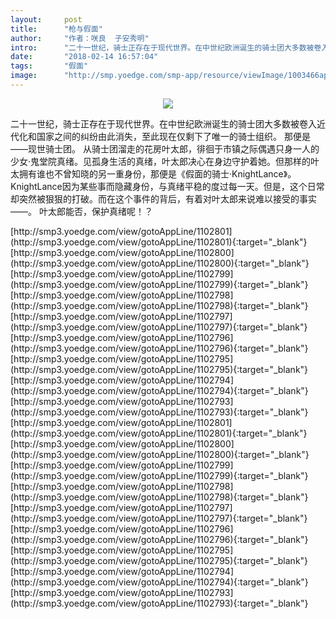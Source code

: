 ```yaml
---
layout:     post
title:      "枪与假面"
author:     "作者：咲良  子安秀明"
intro:      "二十一世纪，骑士正存在于现代世界。在中世纪欧洲诞生的骑士团大多数被卷入近代化和国家之间的纠纷由此消失，至此现在仅剩下了唯一的骑士组织。 那便是——现世骑士团。 从骑士团溜走的花房叶太郎，徘徊于市镇之际偶遇只身一人的少女·鬼堂院真绪。见孤身生活的真绪，叶太郎决心在身边守护着她。但那样的叶太拥有谁也不曾知晓的另一重身份，那便是《假面的骑士·KnightLance》。 KnightLance因为某些事而隐藏身份，与真绪平稳的度过每一天。但是，这个日常却突然被狠狠的打破。而在这个事件的背后，有着对叶太郎来说难以接受的事实——。 叶太郎能否，保护真绪呢！？"
date:       "2018-02-14 16:57:04"
tags:       "假面"
image:      "http://smp.yoedge.com/smp-app/resource/viewImage/1003466appline.png"
---
```

<div style="text-align: center">
<p><img src="http://smp.yoedge.com/smp-app/resource/viewImage/1003466appline.png"/></p>
</div>
<p class="post-meta">
<span>二十一世纪，骑士正存在于现代世界。在中世纪欧洲诞生的骑士团大多数被卷入近代化和国家之间的纠纷由此消失，至此现在仅剩下了唯一的骑士组织。 那便是——现世骑士团。 从骑士团溜走的花房叶太郎，徘徊于市镇之际偶遇只身一人的少女·鬼堂院真绪。见孤身生活的真绪，叶太郎决心在身边守护着她。但那样的叶太拥有谁也不曾知晓的另一重身份，那便是《假面的骑士·KnightLance》。 KnightLance因为某些事而隐藏身份，与真绪平稳的度过每一天。但是，这个日常却突然被狠狠的打破。而在这个事件的背后，有着对叶太郎来说难以接受的事实——。 叶太郎能否，保护真绪呢！？</span>
</p>
[http://smp3.yoedge.com/view/gotoAppLine/1102801](http://smp3.yoedge.com/view/gotoAppLine/1102801){:target="_blank"}
[http://smp3.yoedge.com/view/gotoAppLine/1102800](http://smp3.yoedge.com/view/gotoAppLine/1102800){:target="_blank"}
[http://smp3.yoedge.com/view/gotoAppLine/1102799](http://smp3.yoedge.com/view/gotoAppLine/1102799){:target="_blank"}
[http://smp3.yoedge.com/view/gotoAppLine/1102798](http://smp3.yoedge.com/view/gotoAppLine/1102798){:target="_blank"}
[http://smp3.yoedge.com/view/gotoAppLine/1102797](http://smp3.yoedge.com/view/gotoAppLine/1102797){:target="_blank"}
[http://smp3.yoedge.com/view/gotoAppLine/1102796](http://smp3.yoedge.com/view/gotoAppLine/1102796){:target="_blank"}
[http://smp3.yoedge.com/view/gotoAppLine/1102795](http://smp3.yoedge.com/view/gotoAppLine/1102795){:target="_blank"}
[http://smp3.yoedge.com/view/gotoAppLine/1102794](http://smp3.yoedge.com/view/gotoAppLine/1102794){:target="_blank"}
[http://smp3.yoedge.com/view/gotoAppLine/1102793](http://smp3.yoedge.com/view/gotoAppLine/1102793){:target="_blank"}
[http://smp3.yoedge.com/view/gotoAppLine/1102801](http://smp3.yoedge.com/view/gotoAppLine/1102801){:target="_blank"}
[http://smp3.yoedge.com/view/gotoAppLine/1102800](http://smp3.yoedge.com/view/gotoAppLine/1102800){:target="_blank"}
[http://smp3.yoedge.com/view/gotoAppLine/1102799](http://smp3.yoedge.com/view/gotoAppLine/1102799){:target="_blank"}
[http://smp3.yoedge.com/view/gotoAppLine/1102798](http://smp3.yoedge.com/view/gotoAppLine/1102798){:target="_blank"}
[http://smp3.yoedge.com/view/gotoAppLine/1102797](http://smp3.yoedge.com/view/gotoAppLine/1102797){:target="_blank"}
[http://smp3.yoedge.com/view/gotoAppLine/1102796](http://smp3.yoedge.com/view/gotoAppLine/1102796){:target="_blank"}
[http://smp3.yoedge.com/view/gotoAppLine/1102795](http://smp3.yoedge.com/view/gotoAppLine/1102795){:target="_blank"}
[http://smp3.yoedge.com/view/gotoAppLine/1102794](http://smp3.yoedge.com/view/gotoAppLine/1102794){:target="_blank"}
[http://smp3.yoedge.com/view/gotoAppLine/1102793](http://smp3.yoedge.com/view/gotoAppLine/1102793){:target="_blank"}


